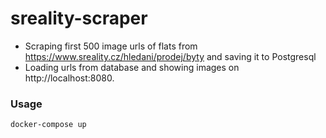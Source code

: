 # sreality-scraper 

- Scraping first 500 image urls of flats from https://www.sreality.cz/hledani/prodej/byty and saving it to Postgresql
- Loading urls from database and showing images on http://localhost:8080.

### Usage

`docker-compose up`
